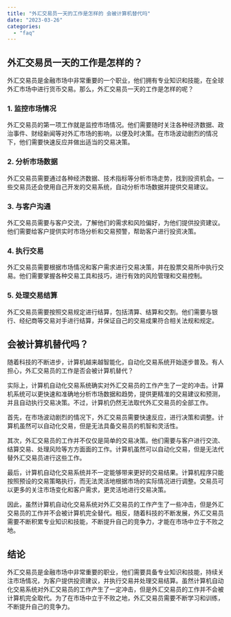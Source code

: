 ```yaml
---
title: "外汇交易员一天的工作是怎样的 会被计算机替代吗"
date: "2023-03-26"
categories: 
  - "faq"
---
```


## 外汇交易员一天的工作是怎样的？

外汇交易员是金融市场中非常重要的一个职业，他们拥有专业知识和技能，在全球外汇市场中进行货币交易。那么，外汇交易员一天的工作是怎样的呢？

### 1\. 监控市场情况

外汇交易员的第一项工作就是监控市场情况。他们需要随时关注各种经济数据、政治事件、财经新闻等对外汇市场的影响，以便及时决策。在市场波动剧烈的情况下，他们需要快速反应并做出适当的交易决策。

### 2\. 分析市场数据

外汇交易员需要通过各种经济数据、技术指标等分析市场走势，找到投资机会。一些交易员还会使用自己开发的交易系统，自动分析市场数据并提供交易建议。

### 3\. 与客户沟通

外汇交易员需要与客户交流，了解他们的需求和风险偏好，为他们提供投资建议。他们需要给客户提供实时市场分析和交易预警，帮助客户进行投资决策。

### 4\. 执行交易

外汇交易员需要根据市场情况和客户需求进行交易决策，并在股票交易所中执行交易。他们需要掌握各种交易工具和技巧，进行有效的风险管理和交易控制。

### 5\. 处理交易结算

外汇交易员需要按照交易规定进行结算，包括清算、结算和交割。他们需要与银行、经纪商等交易对手进行结算，并保证自己的交易成果符合相关法规和规定。

## 会被计算机替代吗？

随着科技的不断进步，计算机越来越智能化，自动化交易系统开始逐步普及。有人担心，外汇交易员的工作是否会被计算机替代？

实际上，计算机自动化交易系统确实对外汇交易员的工作产生了一定的冲击。计算机系统可以更快速和准确地分析市场数据和趋势，提供更精准的交易建议和预测，并且自动执行交易决策。不过，计算机仍然无法取代外汇交易员的全部工作。

首先，在市场波动剧烈的情况下，外汇交易员需要快速反应，进行决策和调整。计算机虽然可以自动化交易，但是无法具备交易员的机智和灵活性。

其次，外汇交易员的工作并不仅仅是简单的交易决策。他们需要与客户进行交流、结算交易、处理风险等方方面面的工作。计算机虽然可以自动化交易，但是无法代替外汇交易员进行这些工作。

最后，计算机自动化交易系统并不一定能够带来更好的交易结果。计算机程序只能按照预设的交易策略执行，而无法灵活地根据市场的实际情况进行调整。交易员可以更多的关注市场变化和客户需求，更灵活地进行交易决策。

因此，虽然计算机自动化交易系统对外汇交易员的工作产生了一些冲击，但是外汇交易员的工作并不会被计算机完全替代。相反，随着科技的不断发展，外汇交易员需要不断积累专业知识和技能，不断提升自己的竞争力，才能在市场中立于不败之地。

## 结论

外汇交易员是金融市场中非常重要的职业，他们需要具备专业知识和技能，持续关注市场情况，为客户提供投资建议，并执行交易并处理交易结算。虽然计算机自动化交易系统对外汇交易员的工作产生了一定冲击，但是外汇交易员的工作并不会被计算机完全取代。为了在市场中立于不败之地，外汇交易员需要不断学习和训练，不断提升自己的竞争力。
